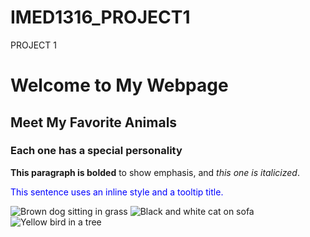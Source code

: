 # IMED1316_PROJECT1
PROJECT 1
<!DOCTYPE html>
<html lang="en">
<head>
  <meta charset="UTF-8">
  <title>My Sample Webpage</title>
</head>
<body>

  <h1>Welcome to My Webpage</h1>
  <h2>Meet My Favorite Animals</h2>
  <h3>Each one has a special personality</h3>

  <p><strong>This paragraph is bolded</strong> to show emphasis, and <em>this one is italicized</em>.</p>

  <p style="color: blue;" title="This text is blue using inline style.">This sentence uses an inline style and a tooltip title.</p>

  <img src="images/dog.jpg" alt="Brown dog sitting in grass" title="Dog photo">
  <img src="images/cat.jpg" alt="Black and white cat on sofa" title="Cat photo">
  <img src="images/bird.jpg" alt="Yellow bird in a tree" title="Bird photo">

</body>
</html>
